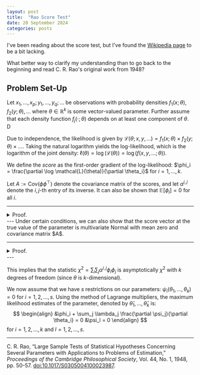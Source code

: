 ```yaml
---
layout: post
title:  "Rao Score Test"
date: 20 September 2024
categories: posts
---
```


I've been reading about the score test, but I've found the [Wikipedia page](https://en.wikipedia.org/wiki/Score_test) to be a bit lacking. 

What better way to clarify my understanding than to go back to the beginning and read C. R. Rao's original work from 1948?

## Problem Set-Up

Let $x_1, \dots, x_p; y_1, \dots, y_q; \dots$ be observations with probability densities $f_1(x; \theta), f_2(y; \theta), \dots$ where $\theta \in \mathbb{R}^k$ is some vector-valued parameter. Further assume that each density function $f_j(\cdot; \theta)$ depends on at least one component of $\theta$. D

Due to independence, the likelihood is given by $\mathcal{L}(\theta; x, y, \dots) = f_1(x; \theta) \times f_2(y; \theta) \times \dots$. Taking the natural logarithm yields the log-likelihood, which is the logarithm of the joint density: $\ell(\theta) = \log \left( \mathcal{L}(\theta) \right) = \log \left( f(x, y, \dots; \theta) \right)$. 

We define the _score_ as the first-order gradient of the log-likelihood: $\phi_i = \frac{\partial \log \mathcal{L}(\theta)}{\partial \theta_i}$ for $i = 1, \dots, k$.


Let $A := \text{Cov}(\phi\phi^\top)$ denote the covariance matrix of the scores, and let $\alpha^{i,j}$ denote the $i,j$-th entry of its inverse. It can also be shown that $\mathbb{E}[\phi_i] = 0$ for all $i$. 

---
<details>
  <summary>Proof.</summary>
  There's a little bit of abuse of notation...sorry.
  $$
  \begin{align}
  \mathbb{E}[\phi_i] &= \mathbb{E}\left[ \frac{\partial \log \mathcal{L}}{\partial \theta_i} \right] \\
  				     &= \int_{\mathbb{R}^p}\int_{\mathbb{R}^q}\cdots \hspace{2mm} 
                  \frac{1}{f(x, y, \dots; \theta)} \frac{\partial}{\partial \theta_i} \log \mathcal{L}\theta \hspace{2mm} 
                  dx \hspace{2mm} dy \hspace{2mm}d\dots \\
               &= \int_{\mathbb{R}^p}\int_{\mathbb{R}^q}\cdots \hspace{2mm}
                  \frac{1}{f(x, y, \dots; \theta)} \frac{\partial f(x, y, \dots; \theta)}{\partial \theta_i} 
                  f(x, y, \dots; \theta) \hspace{2mm} 
                  dx \hspace{2mm} dy \hspace{2mm}d\dots \\
               &= int_{\mathbb{R}^p}\int_{\mathbb{R}^q}\cdots \hspace{2mm}
                  \frac{\partial f(x, y, \dots; \theta)}{\partial \theta_i} \hspace{2mm} dx \hspace{2mm} dy \hspace{2mm}d\dots \\
               &\overset{(i)}{=} \frac{\partial}{\partial \theta_i} \int_{\mathbb{R}^p}\int_{\mathbb{R}^q}\cdots \hspace{2mm} f(x, y, \dots; \theta) \hspace{2mm} dx \hspace{2mm} dy \hspace{2mm}d\dots \\
               &\overset{(ii)}{=} \frac{\partial}{\partial \theta_i} 1\\
               &= 0
  \end{align}
  $$
  In $(i)$ we use the fact that, under [certain regularity condition](https://en.wikipedia.org/wiki/Leibniz_integral_rule), we can interchange the order of integration and differentiation. In $(ii)$ we use the fact that the integral of a probability density function evaluates to $1$.
</details>
---
Under certain conditions, we can also show that the score vector at the true value of the parameter is multivariate Normal with mean zero and covariance matrix $A$.

---
<details>
  <summary>Proof.</summary>
  As a function of independent random variables, the score is also a random variable. In fact, it is the sum of independent random variables. Let $f_j(\theta)$ denote the density of random variable $j$ (i.e. for $j = 1$, we have $f_j(\theta) = f_1(x; \theta)$). Let $\ell_j(\theta)$ denote the log-likelihood of $\theta$ using only observations of random variable $j$. We then have:
  $$
  \begin{align}
  \phi_i &= \frac{\partial \log \mathcal{L}(\theta)}{\partial \theta_i} \\
         &= \frac{\partial \log \prod_j f_j(\theta)}{\partial \theta_i} \\
         &= \frac{\partial \sum_j \log f_j(\theta)}{\partial \theta_i} \\
         &= \sum_j \frac{\partial \log f_j(\theta)}{\partial \theta_i} \\
         &= \sum_j \frac{\partial \ell_j(\theta)}{\partial \theta_i}
  \end{align}
  $$
  As shown above, $\mathbb{E}[\phi_i] = 0 < \infty$. Assume that $A$ has finite diagonal elements.
   
  If we further assume that, for some $\delta > 0$, 
  $$
  \underset{n \rightarrow \infty}{\lim} \frac{1}{\alpha_{i,i}} \sum_j \mathbb{E}[\rvert \phi_i - \mathbb{E}[\phi_i] \rvert^{2+\delta}] = 0
  $$
  then the Lyapunov CLT states that, as $n \rightarrow \infty$, $\sum_{j} (\phi_i - \mathbb{E}[\phi_i])$ converges in distribution to a multivariate Normal distribution with mean zero and covariance $A$.
</details>
---

This implies that the statistic $\chi^2 = \sum_i \sum_j \alpha^{i,j} \phi_i \phi_j$ is asymptotically $\chi^2$ with $k$ degrees of freedom (since $\theta$ is $k$-dimensional). 

We now assume that we have $s$ restrictions on our parameters: $\psi_i(\theta_1, \dots, \theta_k) = 0$ for $i = 1, 2, \dots, s$. Using the method of Lagrange multipliers, the maximum likelihood estimates of the parameter, denoted by $\hat{\theta}_1, \dots, \hat{\theta}_k$ is:
$$
\begin{align}
&\phi_i + \sum_j \lambda_j \frac{\partial \psi_j}{\partial \theta_i} = 0
&\psi_l = 0
\end{align}
$$
for $i = 1, 2, \dots, k$ and $l = 1, 2, \dots, s$.








---

C. R. Rao, “Large Sample Tests of Statistical Hypotheses Concerning Several Parameters with Applications to Problems of Estimation,” _Proceedings of the Cambridge Philosophical Society_, Vol. 44, No. 1, 1948, pp. 50-57. [doi:10.1017/S0305004100023987](https://doi.org/10.1017/S0305004100023987).